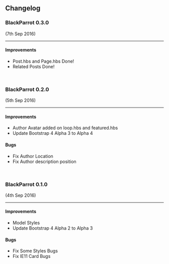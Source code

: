 ## Changelog

### **BlackParrot 0.3.0**
(7th Sep 2016)

---

#### Improvements
* Post.hbs and Page.hbs Done!
* Related Posts Done!

<br>

### **BlackParrot 0.2.0**
(5th Sep 2016)

---

#### Improvements
* Author Avatar added on loop.hbs and featured.hbs
* Update Bootstrap 4 Alpha 3 to Alpha 4

#### Bugs
* Fix Author Location
* Fix Author description position

<br>

### **BlackParrot 0.1.0**
(4th Sep 2016)

---

#### Improvements
* Model Styles
* Update Bootstrap 4 Alpha 2 to Alpha 3

#### Bugs
* Fix Some Styles Bugs
* Fix IE11 Card Bugs
